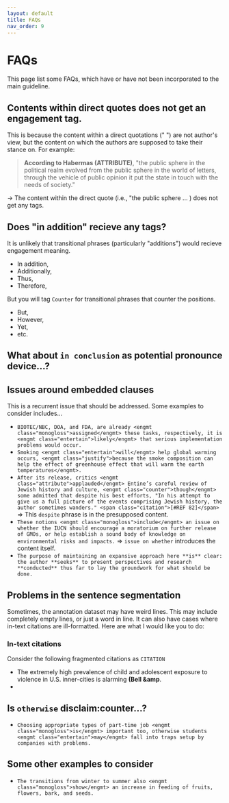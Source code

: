 ```yaml
---
layout: default
title: FAQs
nav_order: 9
---
```


# FAQs
This page list some FAQs, which have or have not been incorporated to the main guideline.

## Contents within direct quotes does not get an engagement tag.
This is because the content within a direct quotations (" ") are not author's view, but the content on which the authors are supposed to take their stance on.
For example:
> **According to Habermas (ATTRIBUTE)**, "the public sphere in the political realm evolved from the public sphere in the world of letters, through the vehicle of public opinion it put the state in touch with the needs of society."

-> The content within the direct quote (i.e., "the public sphere ... ) does not get any tags.

## Does "in addition" recieve any tags?

It is unlikely that transitional phrases (particularly "additions") would recieve engagement meaning.
- In addition,
- Additionally,
- Thus,
- Therefore,

But you will tag `Counter` for transitional phrases that counter the positions.
- But,
- However, 
- Yet, 
- etc.


## What about `in conclusion` as potential pronounce device...?

## Issues around embedded clauses
This is a recurrent issue that should be addressed. Some examples to consider includes...
- `BIOTEC/NBC, DOA, and FDA, are already <engmt class="monogloss">assigned</engmt> these tasks, respectively, it is <engmt class="entertain">likely</engmt> that serious implementation problems would occur.`
- `Smoking <engmt class="entertain">will</engmt> help global warming occurs, <engmt class="justify">because the smoke composition can help the effect of greenhouse effect that will warm the earth temperatures</engmt>.`
- `After its release, critics <engmt class="attribute">applauded</engmt> Entine’s careful review of Jewish history and culture, <engmt class="counter">though</engmt> some admitted that despite his best efforts, "In his attempt to give us a full picture of the events comprising Jewish history, the author sometimes wanders." <span class="citation">[#REF 82]</span>`
=> This `despite` phrase is in the presupposed content.
- `These notions <engmt class="monogloss">include</engmt> an issue on whether the IUCN should encourage a moratorium on further release of GMOs, or help establish a sound body of knowledge on environmental risks and impacts.`
=> `issue on whether` introduces the content itself.
- `The purpose of maintaining an expansive approach here **is** clear: the author **seeks** to present perspectives and research **conducted** thus far to lay the groundwork for what should be done.`


## Problems in the sentence segmentation

Sometimes, the annotation dataset may have weird lines. This may include completely empty lines, or just a word in line. It can also have cases where in-text citations are ill-formatted.
Here are what I would like you to do:

### In-text citations
Consider the following fragmented citations as `CITATION`
- The extremely high prevalence of child and adolescent exposure to violence in U.S. inner-cities <engmt class="monogloss">is</engmt> alarming **(Bell &amp;amp**.
- 
## Is `otherwise` disclaim:counter...?
- `Choosing appropriate types of part-time job <engmt class="monogloss">is</engmt> important too, otherwise students <engmt class="entertain">may</engmt> fall into traps setup by companies with problems.`


## Some other examples to consider
- `The transitions from winter to summer also <engmt class="monogloss">show</engmt> an increase in feeding of fruits, flowers, bark, and seeds.`


